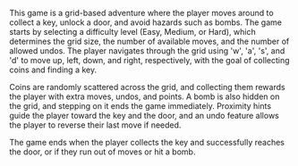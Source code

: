 
This game is a grid-based adventure where the player moves around to collect a key, unlock a door, and avoid hazards such as bombs. The game starts by selecting a difficulty level (Easy, Medium, or Hard), which determines the grid size, the number of available moves, and the number of allowed undos. The player navigates through the grid using 'w', 'a', 's', and 'd' to move up, left, down, and right, respectively, with the goal of collecting coins and finding a key.

Coins are randomly scattered across the grid, and collecting them rewards the player with extra moves, undos, and points. A bomb is also hidden on the grid, and stepping on it ends the game immediately. Proximity hints guide the player toward the key and the door, and an undo feature allows the player to reverse their last move if needed.

The game ends when the player collects the key and successfully reaches the door, or if they run out of moves or hit a bomb.
